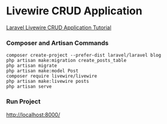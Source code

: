 # Livewire CRUD Application

[Laravel Livewire CRUD Application Tutorial](https://www.itsolutionstuff.com/post/laravel-livewire-crud-application-tutorialexample.html)

### Composer and Artisan Commands
```shell script
composer create-project --prefer-dist laravel/laravel blog
php artisan make:migration create_posts_table
php artisan migrate
php artisan make:model Post
composer require livewire/livewire
php artisan make:livewire posts
php artisan serve
```

### Run Project
[http://localhost:8000/](http://localhost:8000/)
